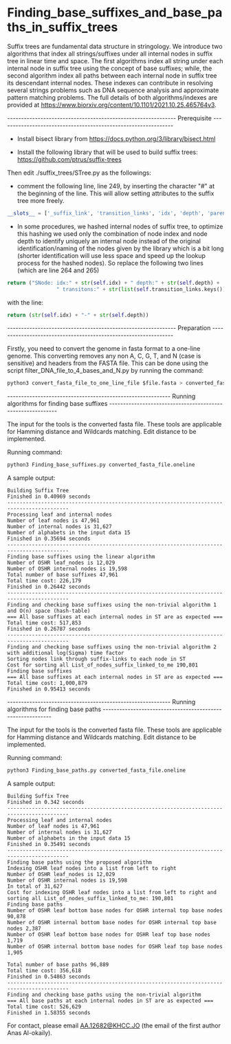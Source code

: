 # Finding_base_suffixes_and_base_paths_in_suffix_trees
Suffix trees are fundamental data structure in stringology. We introduce two algorithms that index all strings/suffixes under all internal nodes in suffix tree in linear time and space. The first algorithms index all string under each internal node in suffix tree using the concept of base suffixes; while, the second algorithm index all paths between each internal node in suffix tree its descendant internal nodes. These indexes can contribute in resolving several strings problems such as DNA sequence analysis and approximate pattern matching problems. The full details of both algorithms/indexes are provided at https://www.biorxiv.org/content/10.1101/2021.10.25.465764v3. 


------------------------------------------------------------- Prerequisite ---------------------------------------------------------------
* Install bisect library from https://docs.python.org/3/library/bisect.html 

* Install the following library that will be used to build suffix trees:
https://github.com/ptrus/suffix-trees  

Then edit ./suffix_trees/STree.py as the followings:

- comment the following line, line 249, by inserting the character "#" at the beginning of the line. This will allow setting attributes to the suffix tree more freely.
```python
__slots__ = ['_suffix_link', 'transition_links', 'idx', 'depth', 'parent', 'generalized_idxs']
```

- In some procedures, we hashed internal nodes of suffix tree, to optimize this hashing we used only the combination of node index and node depth to identify uniquely an internal node instead of the original identification/naming of the nodes given by the library which is a bit long (shorter identification will use less space and speed up the lookup process for the hashed nodes). So replace the following two lines (which are line 264 and 265) 
```python
return ("SNode: idx:" + str(self.idx) + " depth:" + str(self.depth) +
                " transitons:" + str(list(self.transition_links.keys())))
```
with the line:
```python
return (str(self.idx) + "-" + str(self.depth))
```

------------------------------------------------------------- Preparation ----------------------------------------------------------------

Firstly, you need to convert the genome in fasta format to a one-line genome. This converting removes any non A, C, G, T, and N (case is sensitive) and headers from the FASTA file. This can be done using the script filter_DNA_file_to_4_bases_and_N.py by running the command:

```python
python3 convert_fasta_file_to_one_line_file $file.fasta > converted_fasta_file.oneline
```
----------------------------------------------------------- Running algorithms for finding base suffixes -----------------------------------------------------------

The input for the tools is the converted fasta file. These tools are applicable for Hamming distance and Wildcards matching. Edit distance to be implemented.  

Running command:
```python
python3 Finding_base_suffixes.py converted_fasta_file.oneline
```

A sample output:
```
Building Suffix Tree
Finished in 0.40969 seconds
------------------------------------------------------------------------------------------
Processing leaf and internal nodes
Number of leaf nodes is 47,961
Number of internal nodes is 31,627
Number of alphabets in the input data 15
Finished in 0.35694 seconds
------------------------------------------------------------------------------------------
Finding base suffixes using the linear algorithm
Number of OSHR leaf_nodes is 12,029
Number of OSHR internal nodes is 19,598
Total number of base suffixes 47,961
Total time cost: 226,179
Finished in 0.26442 seconds
------------------------------------------------------------------------------------------
Finding and checking base suffixes using the non-trivial algorithm 1 and O(n) space (hash-table)
=== All base suffixes at each internal nodes in ST are as expected ===
Total time cost: 517,853
Finished in 0.26787 seconds
------------------------------------------------------------------------------------------
Finding and checking base suffixes using the non-trivial algorithm 2 with additional log(Sigma) time factor
Sorting nodes link through suffix-links to each node in ST
Cost for sorting all List_of_nodes_suffix_linked_to_me 190,801
Finding base suffixes
=== All base suffixes at each internal nodes in ST are as expected ===
Total time cost: 1,000,879
Finished in 0.95413 seconds

```

----------------------------------------------------------- Running algorithms for finding base paths -----------------------------------------------------------

The input for the tools is the converted fasta file. These tools are applicable for Hamming distance and Wildcards matching. Edit distance to be implemented.  

Running command:
```python
python3 Finding_base_paths.py converted_fasta_file.oneline
```

A sample output:
```
Building Suffix Tree
Finished in 0.342 seconds
------------------------------------------------------------------------------------------
Processing leaf and internal nodes
Number of leaf nodes is 47,961
Number of internal nodes is 31,627
Number of alphabets in the input data 15
Finished in 0.35491 seconds
------------------------------------------------------------------------------------------
Finding base paths using the proposed algorithm
Indexing OSHR leaf nodes into a list from left to right
Number of OSHR leaf_nodes is 12,029
Number of OSHR internal nodes is 19,598
In total of 31,627
Cost for indexing OSHR leaf nodes into a list from left to right and sorting all List_of_nodes_suffix_linked_to_me: 190,801
Finding base paths
Number of OSHR leaf bottom base nodes for OSHR internal top base nodes 90,878
Number of OSHR internal bottom base nodes for OSHR internal top base nodes 2,387
Number of OSHR leaf bottom base nodes for OSHR leaf top base nodes 1,719
Number of OSHR internal bottom base nodes for OSHR leaf top base nodes 1,905

Total number of base paths 96,889
Total time cost: 356,618
Finished in 0.54863 seconds
------------------------------------------------------------------------------------------
Finding and checking base paths using the non-trivial algorithm
=== All base paths at each internal nodes in ST are as expected ===
Total time cost: 526,629
Finished in 1.58355 seconds

```

For contact, please email AA.12682@KHCC.JO (the email of the first author Anas Al-okaily).

